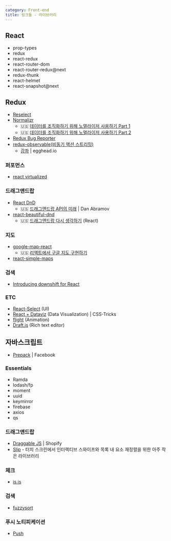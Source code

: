 ```yaml
---
category: Front-end
title: 링크들 - 라이브러리
---
```



## React
* prop-types
* redux
* react-redux
* react-router-dom
* react-router-redux@next
* redux-thunk
* react-helmet
* react-snapshot@next


## Redux
* [Reselect](https://github.com/reactjs/reselect)
* [Normalizr](https://github.com/paularmstrong/normalizr)
  - 🇺🇸 [데이터를 조직화하기 위해 노멀라이저 사용하기 Part 1](https://hackernoon.com/using-normalizr-to-organize-data-in-stores-practical-guide-82fa061b60fb)
  - 🇺🇸 [데이터를 조직화하기 위해 노멀라이저 사용하기 Part 2](https://hackernoon.com/using-normalizr-to-organize-data-in-store-part-2-d9646133b7df)
* [Redux Bug Reporter](http://dtschust.github.io/redux-bug-reporter/)
* [redux-observable(비동기 액션 스트리밍)](https://redux-observable.js.org/)
  - [강좌](https://egghead.io/courses/up-and-running-with-redux-observable) \| egghead.io

### 퍼포먼스
* [react virtualized](https://github.com/bvaughn/react-virtualized)

### 드래그앤드랍
* [React DnD](https://github.com/react-dnd/react-dnd)
  - 🇺🇸 [드래그앤드랍 API의 미래](https://medium.com/@dan_abramov/the-future-of-drag-and-drop-apis-249dfea7a15f) \| Dan Abramov
* [react-beautiful-dnd](https://github.com/atlassian/react-beautiful-dnd)
  - 🇺🇸 [드래그앤드랍 다시 생각하기](https://medium.com/@alexandereardon/rethinking-drag-and-drop-d9f5770b4e6b) (React)

### 지도
* [google-map-react](https://github.com/istarkov/google-map-react)
  - 🇺🇸 [리액트에서 구글 지도 구현하기](https://hackernoon.com/implement-google-maps-in-reactjs-5bc218074689)
* [react-simple-maps](https://www.react-simple-maps.io/)

### 검색
* [Introducing downshift for React](https://blog.kentcdodds.com/introducing-downshift-for-react-b1de3fca0817)

### ETC
* [React-Select](https://github.com/JedWatson/react-select) (UI)
* [React + Dataviz](https://css-tricks.com/react-dataviz/) (Data Visualization) \| CSS-Tricks
* [flight](http://www.react-flight.io/) (Animation)
* [Draft.js](https://draftjs.org/) (Rich text editor)


## 자바스크립트
* [Prepack](https://prepack.io/) \| Facebook

### Essentials
* Ramda
* lodash/fp
* moment
* uuid
* keymirror
* firebase
* axios
* qs

### 드래그앤드랍
* [Draggable JS](https://shopify.github.io/draggable/) \| Shopify
* [Slip](https://github.com/pornel/slip) - 터치 스크린에서 인터랙티브 스와이프와 목록 내 요소 재정렬을 위한 아주 작은 라이브러리

### 체크
* [is.js](http://is.js.org/)

### 검색
* [fuzzysort](https://github.com/farzher/fuzzysort)

### 푸시 노티피케이션
* [Push](https://pushjs.org/)

